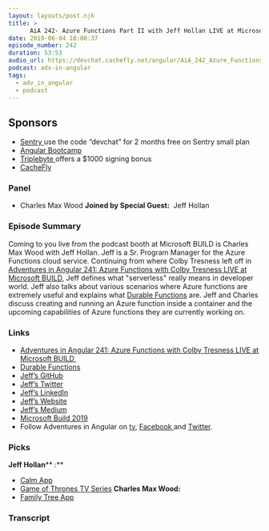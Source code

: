 ```yaml
---
layout: layouts/post.njk
title: >
      AiA 242- Azure Functions Part II with Jeff Hollan LIVE at Microsoft BUILD
date: 2019-06-04 10:00:37
episode_number: 242
duration: 53:53
audio_url: https://devchat.cachefly.net/angular/AiA_242_Azure_Functions_Part_II_with_Jeff_Hollan_LIVE_at_Microsoft_BUILD.mp3
podcast: adv-in-angular
tags: 
  - adv_in_angular
  - podcast
---
```


## **Sponsors**

- [Sentry&nbsp;](https://sentry.io/welcome/)use the code “devchat” for 2 months free on Sentry small plan
- [Angular Bootcamp](https://angularbootcamp.com/)
- [Triplebyte&nbsp;](https://triplebyte.com/angular)offers a $1000 signing bonus
- [CacheFly](https://www.cachefly.com/)

### **Panel**

- Charles Max Wood
**Joined by Special Guest:** &nbsp;Jeff Hollan
### **Episode Summary**
Coming to you live from the podcast booth at Microsoft BUILD is Charles Max Wood with Jeff Hollan. Jeff is a Sr. Program Manager for the Azure Functions cloud service. Continuing from where Colby Tresness left off in [Adventures in Angular 241: Azure Functions with Colby Tresness LIVE at Microsoft BUILD](https://devchat.tv/adv-in-angular/aia-241-azure-functions-with-colby-tresness-live-at-microsoft-build/), Jeff defines what "serverless" really means in developer world. Jeff also talks about various scenarios where Azure functions are extremely useful and explains what [Durable Functions](https://docs.microsoft.com/en-us/azure/azure-functions/durable/durable-functions-overview) are. Jeff and Charles discuss creating and running an&nbsp;Azure function inside a container and the upcoming capabilities of Azure functions they are currently working on.
### **Links**

- [Adventures in Angular 241: Azure Functions with Colby Tresness LIVE at Microsoft BUILD&nbsp;](https://devchat.tv/adv-in-angular/aia-241-azure-functions-with-colby-tresness-live-at-microsoft-build/)
- [Durable Functions](https://docs.microsoft.com/en-us/azure/azure-functions/durable/durable-functions-overview)
- <u><a href="https://github.com/jeffhollan">Jeff’s GitHub</a></u>
- <u><a href="https://twitter.com/jeffhollan">Jeff’s Twitter</a></u>
- <u><a href="https://www.linkedin.com/in/jeffhollan">Jeff’s LinkedIn</a></u>
- <u><a href="https://hollan.io/">Jeff’s Website</a> </u>
- <u><a href="https://medium.com/@jeffhollan">Jeff’s Medium</a></u>
- <u>Microsoft Build 2019</u>
- Follow Adventures in Angular on&nbsp;[tv](https://devchat.tv/adv-in-angular/),&nbsp;[Facebook&nbsp;](https://www.facebook.com/adventuresinangular/)and&nbsp;[Twitter](https://twitter.com/angularpodcast).

### **Picks**
 **Jeff Hollan**** :**
- [Calm App](https://www.calm.com/)
- [Game of Thrones TV Series](https://www.imdb.com/title/tt0944947/)
**Charles Max Wood:**
- [Family Tree App](https://itunes.apple.com/us/app/familysearch-tree/id885982973?mt=8)
&nbsp; &nbsp;

### Transcript


